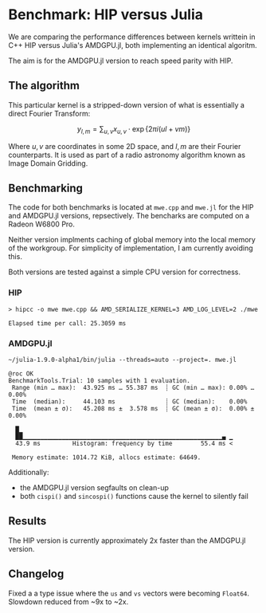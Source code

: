 # Benchmark: HIP versus Julia

We are comparing the performance differences between kernels writtein in C++ HIP versus Julia's AMDGPU.jl, both implementing an identical algoritm.

The aim is for the AMDGPU.jl version to reach speed parity with HIP.

## The algorithm

This particular kernel is a stripped-down version of what is essentially a direct Fourier Transform:

$$
y_{l,m} = \sum_{u,v} x_{u,v} \cdot \exp \left\lbrace 2 \pi i (u l + v m) \right\rbrace
$$

Where $u, v$ are coordinates in some 2D space, and $l, m$ are their Fourier counterparts. It is used as part of a radio astronomy algorithm known as Image Domain Gridding.

## Benchmarking

The code for both benchmarks is located at `mwe.cpp` and `mwe.jl` for the HIP and AMDGPU.jl versions, repsectively. The bencharks are computed on a Radeon W6800 Pro.

Neither version implments caching of global memory into the local memory of the workgroup. For simplicity of implementation, I am currently avoiding this.

Both versions are tested against a simple CPU version for correctness.

### HIP

```
> hipcc -o mwe mwe.cpp && AMD_SERIALIZE_KERNEL=3 AMD_LOG_LEVEL=2 ./mwe

Elapsed time per call: 25.3059 ms
```

### AMDGPU.jl

```
~/julia-1.9.0-alpha1/bin/julia --threads=auto --project=. mwe.jl

@roc OK
BenchmarkTools.Trial: 10 samples with 1 evaluation.
 Range (min … max):  43.925 ms … 55.387 ms  ┊ GC (min … max): 0.00% … 0.00%
 Time  (median):     44.103 ms              ┊ GC (median):    0.00%
 Time  (mean ± σ):   45.208 ms ±  3.578 ms  ┊ GC (mean ± σ):  0.00% ± 0.00%

  █▁                                                           
  ██▁▁▁▁▁▁▁▁▁▁▁▁▁▁▁▁▁▁▁▁▁▁▁▁▁▁▁▁▁▁▁▁▁▁▁▁▁▁▁▁▁▁▁▁▁▁▁▁▁▁▁▁▁▁▁▁▄ ▁
  43.9 ms         Histogram: frequency by time        55.4 ms <

 Memory estimate: 1014.72 KiB, allocs estimate: 64649.
```

Additionally:

- the AMDGPU.jl version segfaults on clean-up
- both `cispi()` and `sincospi()` functions cause the kernel to silently fail

## Results

The HIP version is currently approximately 2x faster than the AMDGPU.jl version.

## Changelog

Fixed a a type issue where the `us` and `vs` vectors were becoming `Float64`. Slowdown reduced from ~9x to ~2x.
